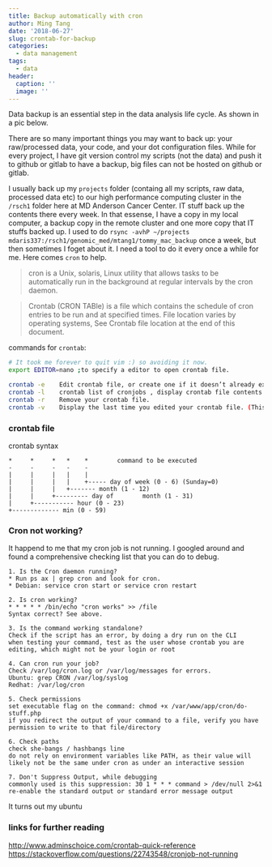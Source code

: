 ```yaml
---
title: Backup automatically with cron
author: Ming Tang
date: '2018-06-27'
slug: crontab-for-backup
categories:
  - data management
tags:
  - data
header:
  caption: ''
  image: ''
---
```


Data backup is an essential step in the data analysis life cycle. As shown in a pic below.

There are so many important things you may want to back up: your raw/processed data, your code, and your dot configuration files. While for every project, I have git version control my scripts (not the data) and push it to github or gitlab to have a backup, big files can not be hosted on github or gitlab.

I usually back up my `projects` folder (containg all my scripts, raw data, processed data etc) to our high performance computing cluster in the `/rsch1` folder here at MD Anderson Cancer Center. IT stuff back up the contents there every week. In that essense, I have a copy in my local computer, a backup copy in the remote cluster and one more copy that IT stuffs backed up. I used to do `rsync -avhP ~/projects mdaris337:/rsch1/genomic_med/mtang1/tommy_mac_backup` once a week, but then sometimes I foget about it. I need a tool to do it every once a while for me. Here comes `cron` to help.

>cron is a Unix, solaris, Linux utility that allows tasks to be automatically run in the background at regular intervals by the cron daemon. 

>Crontab (CRON TABle) is a file which contains the schedule of cron entries to be run and at specified times. File location varies by operating systems, See Crontab file location at the end of this document.

commands for `crontab`:  

```bash
# It took me forever to quit vim :) so avoiding it now.
export EDITOR=nano ;to specify a editor to open crontab file.

crontab -e    Edit crontab file, or create one if it doesn’t already exist.
crontab -l    crontab list of cronjobs , display crontab file contents.
crontab -r    Remove your crontab file.
crontab -v    Display the last time you edited your crontab file. (This option is only available on a few systems.)
```

### crontab file
crontab syntax

```
*     *     *   *    *        command to be executed
-     -     -   -    -
|     |     |   |    |
|     |     |   |    +----- day of week (0 - 6) (Sunday=0)
|     |     |   +------- month (1 - 12)
|     |     +--------- day of        month (1 - 31)
|     +----------- hour (0 - 23)
+------------- min (0 - 59)
```


### Cron not working?

It happend to me that my cron job is not running. I googled around and found 
a comprehensive checking list that you can do to debug.

```
1. Is the Cron daemon running?
* Run ps ax | grep cron and look for cron.
* Debian: service cron start or service cron restart

2. Is cron working?
* * * * * /bin/echo "cron works" >> /file
Syntax correct? See above.

3. Is the command working standalone?
Check if the script has an error, by doing a dry run on the CLI
when testing your command, test as the user whose crontab you are editing, which might not be your login or root

4. Can cron run your job?
Check /var/log/cron.log or /var/log/messages for errors.
Ubuntu: grep CRON /var/log/syslog
Redhat: /var/log/cron

5. Check permissions
set executable flag on the command: chmod +x /var/www/app/cron/do-stuff.php
if you redirect the output of your command to a file, verify you have permission to write to that file/directory

6. Check paths
check she-bangs / hashbangs line
do not rely on environment variables like PATH, as their value will likely not be the same under cron as under an interactive session

7. Don't Suppress Output, while debugging
commonly used is this suppression: 30 1 * * * command > /dev/null 2>&1
re-enable the standard output or standard error message output
```

It turns out my ubuntu 

### links for further reading

http://www.adminschoice.com/crontab-quick-reference  
https://stackoverflow.com/questions/22743548/cronjob-not-running


